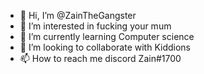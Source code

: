- 👋 Hi, I’m @ZainTheGangster
- 👀 I’m interested in fucking your mum
- 🌱 I’m currently learning Computer science
- 💞️ I’m looking to collaborate with Kiddions
- 📫 How to reach me discord Zain#1700

<!---
ZainTheGangster/ZainTheGangster is a ✨ special ✨ repository because its `README.md` (this file) appears on your GitHub profile.
You can click the Preview link to take a look at your changes.
--->
